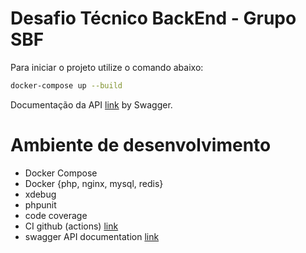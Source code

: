 # Desafio Técnico BackEnd - Grupo SBF

Para iniciar o projeto utilize o comando abaixo:
```bash
docker-compose up --build
```

Documentação da API [link](http://localhost/api/documentation) by Swagger.

# Ambiente de desenvolvimento
- Docker Compose
- Docker {php, nginx, mysql, redis}
- xdebug
- phpunit
- code coverage
- CI github (actions) [link](https://github.com/ArmandoJunior/eng-gruposbf-backend-php/actions)
- swagger API documentation [link](http://localhost/api/documentation)
